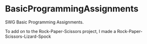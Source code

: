 # BasicProgrammingAssignments

SWG Basic Programming Assignments.

To add on to the Rock-Paper-Scissors project, I made a Rock-Paper-Scissors-Lizard-Spock
